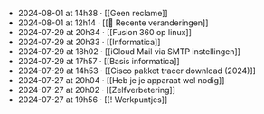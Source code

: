 - 2024-08-01 at 14h38 · [[Geen reclame]]
- 2024-08-01 at 12h14 · [[📂 Recente veranderingen]]
- 2024-07-29 at 20h34 · [[Fusion 360 op linux]]
- 2024-07-29 at 20h33 · [[Informatica]]
- 2024-07-29 at 18h02 · [[iCloud Mail via SMTP instellingen]]
- 2024-07-29 at 17h57 · [[Basis informatica]]
- 2024-07-29 at 14h53 · [[Cisco pakket tracer download (2024)]]
- 2024-07-27 at 20h04 · [[Heb je je apparaat wel nodig]]
- 2024-07-27 at 20h02 · [[Zelfverbetering]]
- 2024-07-27 at 19h56 · [[! Werkpuntjes]]
